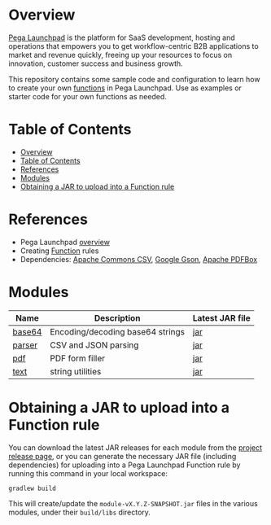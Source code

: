 # Overview

[Pega Launchpad](https://launchpad.io/) is the platform for SaaS development, hosting and operations that empowers you to get workflow-centric B2B applications to market and revenue quickly, freeing up your resources to focus on innovation, customer success and business growth.

This repository contains some sample code and configuration to learn how to create your own [functions](https://docs.pega.com/bundle/launchpad/page/platform/launchpad/creating-custom-functions.html) in Pega Launchpad. Use as examples or starter code for your own functions as needed.

# Table of Contents

<!-- TOC -->
* [Overview](#overview)
* [Table of Contents](#table-of-contents)
* [References](#references)
* [Modules](#modules)
* [Obtaining a JAR to upload into a Function rule](#obtaining-a-jar-to-upload-into-a-function-rule)
<!-- TOC -->

# References

- Pega Launchpad [overview](https://launchpad.io)
- Creating [Function](https://docs.pega.com/bundle/launchpad/page/platform/launchpad/creating-custom-functions.html) rules
- Dependencies: [Apache Commons CSV](https://commons.apache.org/proper/commons-csv/), [Google Gson](https://github.com/google/gson), [Apache PDFBox](https://pdfbox.apache.org/)

# Modules

| Name | Description | Latest JAR file |
| ----------- | -- | ----------------|
| [base64](base64/README.md) | Encoding/decoding base64 strings | [jar](https://github.com/pegasystems/pega-launchpad-functions/releases/download/v0.1.6/base64-0.1.6-SNAPSHOT.jar) |
| [parser](parser/README.md) | CSV and JSON parsing | [jar](https://github.com/pegasystems/pega-launchpad-functions/releases/download/v0.1.6/parser-0.1.6-SNAPSHOT.jar) | 
| [pdf](pdf/README.md) | PDF form filler | [jar](https://github.com/pegasystems/pega-launchpad-functions/releases/download/v0.1.6/pdf-0.1.6-SNAPSHOT.jar) | 
| [text](text/README.md) | string utilities | [jar](https://github.com/pegasystems/pega-launchpad-functions/download/v0.1.6/text-0.1.6-SNAPSHOT.jar) | 

# Obtaining a JAR to upload into a Function rule

You can download the latest JAR releases for each module from the [project release page](https://github.com/pegasystems/pega-launchpad-functions/releases), or you can generate the necessary JAR file (including dependencies) for uploading into a Pega Launchpad Function rule by running this command in your local workspace:

```gradlew build```

This will create/update the ```module-vX.Y.Z-SNAPSHOT.jar``` files in the various modules, under their ```build/libs``` directory.

